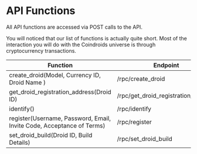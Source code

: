 
# API Functions

All API functions are accessed via POST calls to the API. 

<aside class='notice'>
You will noticed that our list of functions is actually quite short. Most of the interaction you will do with the Coindroids universe is through cryptocurrency transactions. 
</aside>

|Function| Endpoint| Method |
|---|---|---|
|create_droid(Model, Currency ID, Droid Name ) | /rpc/create_droid |POST|
|get_droid_registration_address(Droid ID) | /rpc/get_droid_registration_address |POST| 
|identify()| /rpc/identify |POST|
|register(Username, Password, Email, Invite Code, Acceptance of Terms) | /rpc/register |POST|
|set_droid_build(Droid ID, Build Details) | /rpc/set_droid_build |POST|
